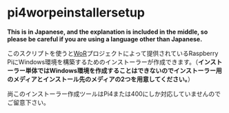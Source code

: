 # pi4worpeinstallersetup

**This is in Japanese, and the explanation is included in the middle, so please be careful if you are using a language other than Japanese.**<br>

このスクリプトを使うと[WoR](https://www.worproject.com/)プロジェクトによって提供されているRaspberry PiにWindows環境を構築するためのインストーラーが作成できます。（**インストーラー単体ではWindows環境を作成することはできないのでインストーラー用のメディアとインストール先のメディアの2つを用意してください。**）<br>

尚このインストーラー作成ツールはPi4または400にしか対応していませんのでご留意下さい。
